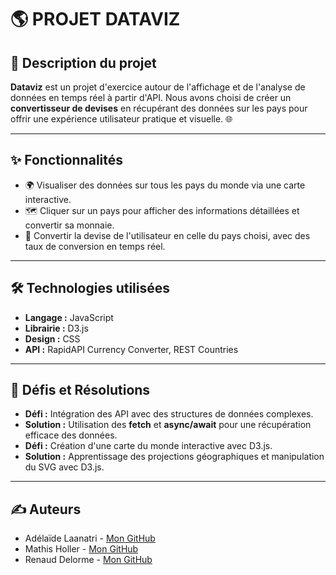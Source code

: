 # 🌎 PROJET DATAVIZ

## 📖 Description du projet

**Dataviz** est un projet d'exercice autour de l'affichage et de l'analyse de données en temps réel à partir d'API. Nous avons choisi de créer un **convertisseur de devises** en récupérant des données sur les pays pour offrir une expérience utilisateur pratique et visuelle. 🌐

---

## ✨ Fonctionnalités

* 🌍 Visualiser des données sur tous les pays du monde via une carte interactive.
* 🗺️ Cliquer sur un pays pour afficher des informations détaillées et convertir sa monnaie.
* 💱 Convertir la devise de l'utilisateur en celle du pays choisi, avec des taux de conversion en temps réel.

---

## 🛠️ Technologies utilisées

* **Langage :** JavaScript
* **Librairie :** D3.js
* **Design :** CSS
* **API :** RapidAPI Currency Converter, REST Countries

---

## 🚧 Défis et Résolutions

* **Défi :** Intégration des API avec des structures de données complexes.
* **Solution :** Utilisation des **fetch** et **async/await** pour une récupération efficace des données.
* **Défi :** Création d'une carte du monde interactive avec D3.js.
* **Solution :** Apprentissage des projections géographiques et manipulation du SVG avec D3.js.

---

## ✍️ Auteurs

* Adélaïde Laanatri - [Mon GitHub](https://github.com/laanatri)
* Mathis Holler - [Mon GitHub](https://github.com/mathish01)
* Renaud Delorme - [Mon GitHub](https://github.com/Rerefenec)
